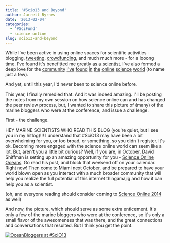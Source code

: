 ```yaml
---
title: '#Scio13 and Beyond'
author: Jarrett Byrnes
date: '2013-02-04'
categories:
  - '#SciFund'
  - science online
slug: scio13-and-beyond
---
```


While I've been active in using online spaces for scientific activities - blogging, [tweeting](http://twitter.com/jebyrnes), [crowdfunding](http://scifundchallenge.org), and much much more - for a looong time.  I've found it's benefitted me greatly [as a scientist](http://www.slideshare.net/JarrettByrnes/taking-the-ecological-conversation-online).  I've also formed a deep love for the [community](http://deepseanews.com/) [I've](http://theseamonster.net/) [found](http://contemplativemammoth.wordpress.com/) [in](http://neurodojo.blogspot.com/) [the](http://echinoblog.blogspot.com/) [online](http://zenscience.org/blog/) [science](http://www.southernfriedscience.com/) [world](http://dynamicecology.wordpress.com/) (to name just a few).

And yet, until this year, I'd never been to science online before.

This year, I finally remedied that.  And it was indeed amazing.  I'll be posting the notes from my own session on how science online can and has changed the peer review process, but, I wanted to share this picture of (many) of the marine bloggers who were at the conference, and issue a challenge.

First - the challenge.

HEY MARINE SCIENTISTS WHO READ THIS BLOG (you're quiet, but I see you in my hitlog)!!!  I understand that #SciO13 may have been a bit overwhelming for you, or too broad, or something, so you didn't register.  It's ok.  Becoming more engaged with the science online world can seem like a lot.  But, aren't you a little bit curious?  Well, if you are, in October, David Shiffman is setting up an amazing opportunity for you - [Science Online Oceans](http://www.southernfriedscience.com/?p=13959).  Go read his post, and block that weekend off on your calendar.  Right now!  Then come to Miami next October, and be prepared to have your world blown open as you interact with a much broader community that will help you realize the full potential of this internet thingamajig and how it can help you as a scientist.

(oh, and everyone reading should consider coming to [Science Online 2014](http://scio14.wikispaces.com/) as well)

And now, the picture, which should serve as some extra enticement.  It's only a few of the marine bloggers who were at the conference, so it's only a small flavor of the awesomeness that was there, and the great connections and conversations that resulted.  But I think you get the point.

[![OceanBloggers at #SciO13](http://www.imachordata.com/wp-content/uploads/2013/02/OceanBloggers-1024x768.jpg)](http://www.imachordata.com/scio13-and-beyond/oceanbloggers/)
